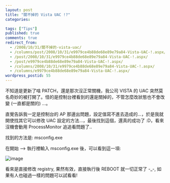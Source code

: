 ```yaml
---
layout: post
title: "關不掉的 Vista UAC !?"
categories:

tags: ["Tips"]
published: true
comments: true
redirect_from:
  - /2008/10/31/關不掉的-vista-uac/
  - /columns/post/2008/10/31/e9979ce4b88de68e89e79a84-Vista-UAC-!.aspx/
  - /post/2008/10/31/e9979ce4b88de68e89e79a84-Vista-UAC-!.aspx/
  - /post/e9979ce4b88de68e89e79a84-Vista-UAC-!.aspx/
  - /columns/2008/10/31/e9979ce4b88de68e89e79a84-Vista-UAC-!.aspx/
  - /columns/e9979ce4b88de68e89e79a84-Vista-UAC-!.aspx/
wordpress_postid: 55
---
```

不知道是更新了啥 PATCH，還是那次沒正常關機，我公司 VISTA 的 UAC 突然莫名奇妙的被打開了。怪的是控制台裡看到的還是關掉的，不管怎麼改狀態也不會改變 (一直都是關的) ...。

直覺告訴我一定是控制台的 AP 那邊出問題，設定值寫不進去造成的...，於是我就開使找其它可以修改 UAC 設定的方法...，最後找到這個，還真的成功了 :D，看來沒機會動用 ProcessMonitor 追追看問題了..

找到的方法是: msconfig.exe

在開始 --> 執行裡輸入 msconfig.exe 後，可以看到這一項:

![image](/images/2008-10-31-vista-uac-wont-turn-off/image_3.png)

看來是直接修改 registry, 果然有效，直接執行後 REBOOT 就一切正常了 -_-, 如果有人也碰過一樣的問題可以試看看!
